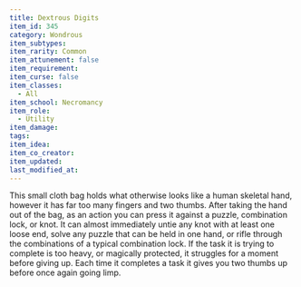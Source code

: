 ```yaml
---
title: Dextrous Digits
item_id: 345
category: Wondrous
item_subtypes: 
item_rarity: Common
item_attunement: false
item_requirement: 
item_curse: false
item_classes: 
  - All
item_school: Necromancy
item_role: 
  - Utility
item_damage: 
tags:
item_idea: 
item_co_creator: 
item_updated: 
last_modified_at: 
---
```


This small cloth bag holds what otherwise looks like a human skeletal hand, however it has far too many fingers and two thumbs. After taking the hand out of the bag, as an action you can press it against a puzzle, combination lock, or knot. It can almost immediately untie any knot with at least one loose end, solve any puzzle that can be held in one hand, or rifle through the combinations of a typical combination lock. If the task it is trying to complete is too heavy, or magically protected, it struggles for a moment before giving up. Each time it completes a task it gives you two thumbs up before once again going limp.
